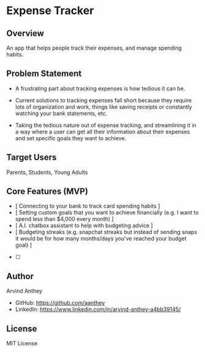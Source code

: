 # Expense Tracker

## Overview

An app that helps people track their expenses, and manage spending habits. 

## Problem Statement

- A frustrating part about tracking expenses is how tedious it can be.

- Current solutions to tracking expenses fall short because they require lots of organization and work, things like saving receipts or constantly watching your bank statements, etc.

- Taking the tedious nature out of expense tracking, and streamlining it in a way where a user can get all their information about their expenses and set specific goals they want to achieve.

## Target Users

Parents, Students, Young Adults

## Core Features (MVP)

- [ Connecting to your bank to track card spending habits ] 
- [ Setting custom goals that you want to achieve financially (e.g. I want to spend less than $4,000 every month) ] 
- [ A.I. chatbox assistant to help with budgeting advice ] 
- [ Budgeting streaks (e.g. snapchat streaks but instead of sending snaps it would be for how many months/days you've reached your budget goal) ] 
- [  ] 

## Author
Arvind Anthey 
- GitHub: https://github.com/aanthey
- LinkedIn: https://www.linkedin.com/in/arvind-anthey-a4bb39145/

## License
MIT License
